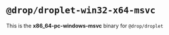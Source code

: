 # `@drop/droplet-win32-x64-msvc`

This is the **x86_64-pc-windows-msvc** binary for `@drop/droplet`
